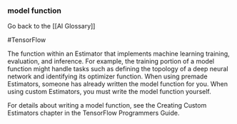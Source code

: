 ### model function

Go back to the [[AI Glossary]]

#TensorFlow

The function within an Estimator that implements machine learning training, evaluation, and inference. For example, the training portion of a model function might handle tasks such as defining the topology of a deep neural network and identifying its optimizer function. When using premade Estimators, someone has already written the model function for you. When using custom Estimators, you must write the model function yourself.

For details about writing a model function, see the Creating Custom Estimators chapter in the TensorFlow Programmers Guide.

